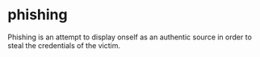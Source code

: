 # phishing
Phishing is an attempt to display onself as an authentic source in order to steal the credentials of the victim.
